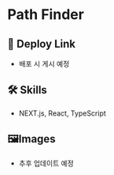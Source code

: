 # Path Finder

## 🔗 Deploy Link

- 배포 시 게시 예정

## 🛠️ Skills

- NEXT.js, React, TypeScript

## 🖼️Images

- 추후 업데이트 예정
